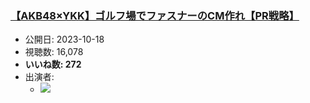 ### [【AKB48×YKK】ゴルフ場でファスナーのCM作れ【PR戦略】](https://www.youtube.com/watch?v=5tz-e6kxFMY)
-   公開日: 2023-10-18
-   視聴数: 16,078
-   **いいね数: 272**
-   出演者: 
    - [![](https://img.youtube.com/vi/5tz-e6kxFMY/hqdefault.jpg)](https://www.youtube.com/watch?v=5tz-e6kxFMY)
